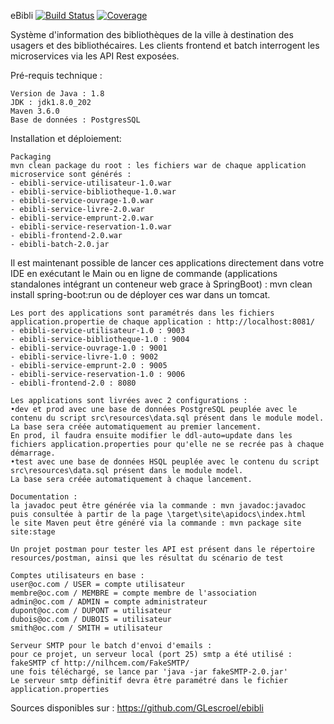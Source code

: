 eBibli [![Build Status](https://travis-ci.org/GLescroel/eBibli.svg?branch=master)](https://travis-ci.org/GLescroel/eBibli)  [![Coverage](https://sonarcloud.io/api/project_badges/measure?project=GLescroel_eBibli&metric=coverage)](https://sonarcloud.io/dashboard?id=GLescroel_eBibli)

Système d'information des bibliothèques de la ville à destination des usagers et des bibliothécaires.
Les clients frontend et batch interrogent les microservices via les API Rest exposées.


Pré-requis technique :

    Version de Java : 1.8
    JDK : jdk1.8.0_202
    Maven 3.6.0
    Base de données : PostgresSQL

Installation et déploiement:

    Packaging
    mvn clean package du root : les fichiers war de chaque application microservice sont générés :
    - ebibli-service-utilisateur-1.0.war
    - ebibli-service-bibliotheque-1.0.war
    - ebibli-service-ouvrage-1.0.war
    - ebibli-service-livre-2.0.war
    - ebibli-service-emprunt-2.0.war
    - ebibli-service-reservation-1.0.war
    - ebibli-frontend-2.0.war
    - ebibli-batch-2.0.jar

Il est maintenant possible de lancer ces applications directement dans votre IDE en exécutant le Main
ou en ligne de commande (applications standalones intégrant un conteneur web grace à SpringBoot) : mvn clean install spring-boot:run
ou de déployer ces war dans un tomcat.

    Les port des applications sont paramétrés dans les fichiers application.propertie de chaque application : http://localhost:8081/
    - ebibli-service-utilisateur-1.0 : 9003
    - ebibli-service-bibliotheque-1.0 : 9004
    - ebibli-service-ouvrage-1.0 : 9001
    - ebibli-service-livre-1.0 : 9002
    - ebibli-service-emprunt-2.0 : 9005
    - ebibli-service-reservation-1.0 : 9006
    - ebibli-frontend-2.0 : 8080

    Les applications sont livrées avec 2 configurations :
    •dev et prod avec une base de données PostgreSQL peuplée avec le contenu du script src\resources\data.sql présent dans le module model. 
    La base sera créée automatiquement au premier lancement.
    En prod, il faudra ensuite modifier le ddl-auto=update dans les fichiers application.properties pour qu'elle ne se recrée pas à chaque démarrage.
    •test avec une base de données HSQL peuplée avec le contenu du script src\resources\data.sql présent dans le module model. 
    La base sera créée automatiquement à chaque lancement.

    Documentation : 
    la javadoc peut être générée via la commande : mvn javadoc:javadoc puis consultée à partir de la page \target\site\apidocs\index.html
    le site Maven peut être généré via la commande : mvn package site site:stage

    Un projet postman pour tester les API est présent dans le répertoire resources/postman, ainsi que les résultat du scénario de test

    Comptes utilisateurs en base :
    user@oc.com / USER = compte utilisateur
    membre@oc.com / MEMBRE = compte membre de l'association
    admin@oc.com / ADMIN = compte administrateur
    dupont@oc.com / DUPONT = utilisateur
    dubois@oc.com / DUBOIS = utilisateur
    smith@oc.com / SMITH = utilisateur

    Serveur SMTP pour le batch d'envoi d'emails :
    pour ce projet, un serveur local (port 25) smtp a été utilisé : fakeSMTP cf http://nilhcem.com/FakeSMTP/ 
    une fois téléchargé, se lance par 'java -jar fakeSMTP-2.0.jar'
    Le serveur smtp définitif devra être paramétré dans le fichier application.properties
 
Sources disponibles sur : https://github.com/GLescroel/ebibli
